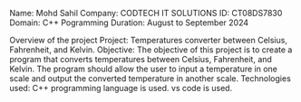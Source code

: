 Name: Mohd Sahil
Company: CODTECH IT SOLUTIONS
ID: CT08DS7830
Domain: C++ Pogramming
Duration: August to September 2024

Overview of the project 
Project: Temperatures converter between Celsius, Fahrenheit, and Kelvin.
Objective: The objective of this project is to create a program that converts temperatures between Celsius,
Fahrenheit, and Kelvin. The program should allow the user to input a temperature in one scale and output the converted
temperature in another scale.
Technologies used:
C++ programming language is used.
vs code is used.
